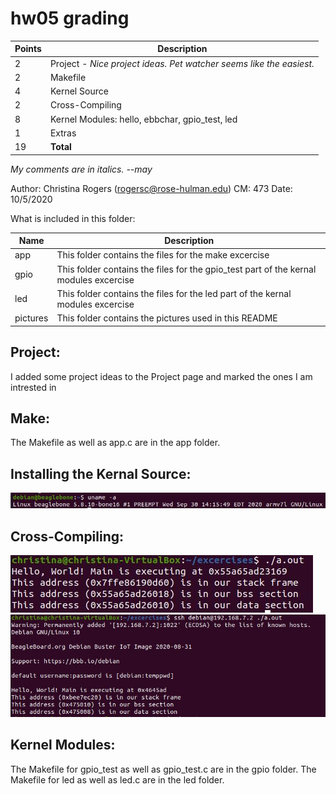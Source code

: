 # hw05 grading

| Points      | Description |
| ----------- | ----------- |
|  2 | Project - *Nice project ideas.  Pet watcher seems like the easiest.* 
|  2 | Makefile
|  4 | Kernel Source
|  2 | Cross-Compiling
|  8 | Kernel Modules: hello, ebbchar, gpio_test, led
|  1 | Extras
| 19 | **Total**

*My comments are in italics. --may*

Author: Christina Rogers (rogersc@rose-hulman.edu)
CM: 473
Date: 10/5/2020


What is included in this folder:


| Name      | Description |
| ----------- | ----------- |
|  app | This folder contains the files for the make excercise
|  gpio | This folder contains the files for the gpio_test part of the kernal modules excercise
|  led | This folder contains the files for the led part of the kernal modules excercise
|  pictures | This folder contains the pictures used in this README


## Project: ##
I added some project ideas to the Project page and marked the ones I am intrested in


## Make: ##
The Makefile as well as app.c are in the app folder.


## Installing the Kernal Source: ##

   ![alt text](https://github.com/rogers3/ECE434/blob/master/hw05/pictures/uname.JPG)


## Cross-Compiling: ##

   ![alt text](https://github.com/rogers3/ECE434/blob/master/hw05/pictures/boneOutput.JPG)
   ![alt text](https://github.com/rogers3/ECE434/blob/master/hw05/pictures/hostOutput.JPG)
    

## Kernel Modules: ##
The Makefile for gpio_test as well as gpio_test.c are in the gpio folder. The Makefile for led as well as led.c are in the led folder.
